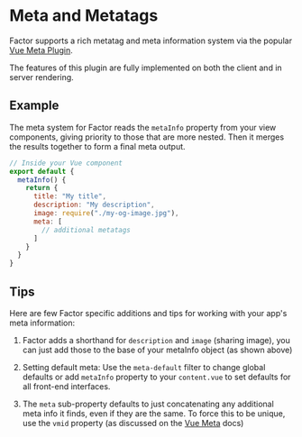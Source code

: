# Meta and Metatags

Factor supports a rich metatag and meta information system via the popular [Vue Meta Plugin](https://github.com/nuxt/vue-meta).

The features of this plugin are fully implemented on both the client and in server rendering.

## Example

The meta system for Factor reads the `metaInfo` property from your view components, giving priority to those that are more nested. Then it merges the results together to form a final meta output.

```js
// Inside your Vue component
export default {
  metaInfo() {
    return {
      title: "My title",
      description: "My description",
      image: require("./my-og-image.jpg"),
      meta: [
        // additional metatags
      ]
    }
  }
}
```

## Tips

Here are few Factor specific additions and tips for working with your app's meta information:

1. Factor adds a shorthand for `description` and `image` (sharing image), you can just add those to the base of your metaInfo object (as shown above)

2. Setting default meta: Use the `meta-default` filter to change global defaults or add `metaInfo` property to your `content.vue` to set defaults for all front-end interfaces.

3. The `meta` sub-property defaults to just concatenating any additional meta info it finds, even if they are the same. To force this to be unique, use the `vmid` property (as discussed on the [Vue Meta](https://vue-meta.nuxtjs.org/faq/#unique-metadata) docs)
